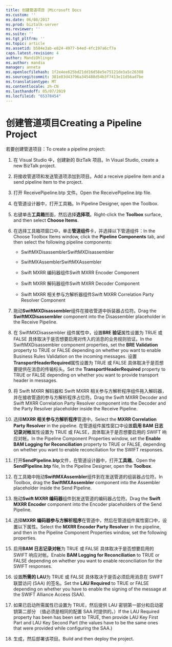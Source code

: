 ```yaml
---
title: 创建管道项目 |Microsoft Docs
ms.custom: ''
ms.date: 06/08/2017
ms.prod: biztalk-server
ms.reviewer: ''
ms.suite: ''
ms.tgt_pltfrm: ''
ms.topic: article
ms.assetid: b584e3ab-e824-4977-b4ed-4fc197a6cf7a
caps.latest.revision: 4
author: MandiOhlinger
ms.author: mandia
manager: anneta
ms.openlocfilehash: 1f2e4ee625bd21dd16d58e5e75121de3a5c26308
ms.sourcegitcommit: 381e83d43796a345488d54b3f7413e11d56ad7be
ms.translationtype: MT
ms.contentlocale: zh-CN
ms.lasthandoff: 05/07/2019
ms.locfileid: "65378454"
---
```

# <a name="creating-a-pipeline-project"></a><span data-ttu-id="08123-102">创建管道项目</span><span class="sxs-lookup"><span data-stu-id="08123-102">Creating a Pipeline Project</span></span>
<span data-ttu-id="08123-103">若要创建管道项目：</span><span class="sxs-lookup"><span data-stu-id="08123-103">To create a pipeline project:</span></span>  
  
1.  <span data-ttu-id="08123-104">在 Visual Studio 中，创建新的 BizTalk 项目。</span><span class="sxs-lookup"><span data-stu-id="08123-104">In Visual Studio, create a new BizTalk project.</span></span>  
  
2.  <span data-ttu-id="08123-105">将接收管道项和发送管道项添加到项目。</span><span class="sxs-lookup"><span data-stu-id="08123-105">Add a receive pipeline item and a send pipeline item to the project.</span></span>  
  
3.  <span data-ttu-id="08123-106">打开 ReceivePipeline.btp 文件。</span><span class="sxs-lookup"><span data-stu-id="08123-106">Open the ReceivePipeline.btp file.</span></span>  
  
4.  <span data-ttu-id="08123-107">在管道设计器中，打开工具箱。</span><span class="sxs-lookup"><span data-stu-id="08123-107">In Pipeline Designer, open the Toolbox.</span></span>  
  
5.  <span data-ttu-id="08123-108">右键单击**工具箱**图面，然后选择**选择项**。</span><span class="sxs-lookup"><span data-stu-id="08123-108">Right-click the **Toolbox** surface, and then select **Choose Items**.</span></span>  
  
6.  <span data-ttu-id="08123-109">在选择工具箱项窗口中，单击**管道组件**卡，并选择以下管道组件：</span><span class="sxs-lookup"><span data-stu-id="08123-109">In the Choose Toolbox Items window, click the **Pipeline Components** tab, and then select the following pipeline components:</span></span>  
  
    -   <span data-ttu-id="08123-110">SwiftMXDisassembler</span><span class="sxs-lookup"><span data-stu-id="08123-110">SwiftMXDisassembler</span></span>  
  
    -   <span data-ttu-id="08123-111">SwiftMXAssembler</span><span class="sxs-lookup"><span data-stu-id="08123-111">SwiftMXAssembler</span></span>  
  
    -   <span data-ttu-id="08123-112">Swift MXRR 编码器组件</span><span class="sxs-lookup"><span data-stu-id="08123-112">Swift MXRR Encoder Component</span></span>  
  
    -   <span data-ttu-id="08123-113">Swift MXRR 解码器组件</span><span class="sxs-lookup"><span data-stu-id="08123-113">Swift MXRR Decoder Component</span></span>  
  
    -   <span data-ttu-id="08123-114">Swift MXRR 相关参与方解析器组件</span><span class="sxs-lookup"><span data-stu-id="08123-114">Swift MXRR Correlation Party Resolver Component</span></span>  
  
7.  <span data-ttu-id="08123-115">拖动**SwiftMXDisassembler**组件在接收管道中拆装器占位符。</span><span class="sxs-lookup"><span data-stu-id="08123-115">Drag the **SwiftMXDisassembler** component into the Disassembler placeholder in the Receive Pipeline.</span></span>  
  
8.  <span data-ttu-id="08123-116">在 SwiftMXDisassembler 组件属性中，设置**BRE 验证**属性设置为 TRUE 或 FALSE 具体取决于是否想要启用对传入的消息的业务规则验证。</span><span class="sxs-lookup"><span data-stu-id="08123-116">In the SwiftMXDisassembler component properties, set the **BRE Validation** property to TRUE or FALSE depending on whether you want to enable Business Rules Validation on the incoming messages.</span></span> <span data-ttu-id="08123-117">设置**TransportHeaderRequired**属性设置为 TRUE 或 FALSE 具体取决于是否想要提供在消息的传输标头。</span><span class="sxs-lookup"><span data-stu-id="08123-117">Set the **TransportHeaderRequired** property to TRUE or FALSE depending on whether you want to provide transport header in messages.</span></span>  
  
9. <span data-ttu-id="08123-118">将 Swift MXRR 解码器和 Swift MXRR 相关参与方解析程序组件拖入解码器，并在接收管道的参与方解析程序占位符。</span><span class="sxs-lookup"><span data-stu-id="08123-118">Drag the Swift MXRR Decoder and Swift MXRR Correlation Party Resolver component into the Decoder and the Party Resolver placeholder inside the Receive Pipeline.</span></span>  
  
10. <span data-ttu-id="08123-119">选择**MXRR 相关参与方解析程序**管道中。</span><span class="sxs-lookup"><span data-stu-id="08123-119">Select the **MXRR Correlation Party Resolver** in the pipeline.</span></span> <span data-ttu-id="08123-120">在管道组件属性窗口中设置**启用 BAM 日志记录对帐**属性设置为 TRUE 或 FALSE，具体取决于是否想要启用的 SWIFT 响应对帐。</span><span class="sxs-lookup"><span data-stu-id="08123-120">In the Pipeline Component Properties window, set the **Enable BAM Logging for Reconciliation** property to TRUE or FALSE, depending on whether you want to enable reconciliation for the SWIFT responses.</span></span>  
  
11. <span data-ttu-id="08123-121">打开**SendPipeline.btp**文件，在管道设计器中，打开**工具箱**。</span><span class="sxs-lookup"><span data-stu-id="08123-121">Open the **SendPipeline.btp** file, In the Pipeline Designer, open the **Toolbox**.</span></span>  
  
12. <span data-ttu-id="08123-122">在工具箱中拖动**SwiftMXAssembler**组件到在发送管道的组装器占位符。</span><span class="sxs-lookup"><span data-stu-id="08123-122">In Toolbox, drag the **SwiftMXAssembler** component into the Assembler placeholder inside the Send Pipeline.</span></span>  
  
13. <span data-ttu-id="08123-123">拖动**Swift MXRR 编码器**组件到发送管道的编码器占位符。</span><span class="sxs-lookup"><span data-stu-id="08123-123">Drag the **Swift MXRR Encoder** component into the Encoder placeholders of the Send Pipeline.</span></span>  
  
14. <span data-ttu-id="08123-124">选择**MXRR 编码器参与方解析程序**在管道中，然后在管道组件属性窗口中，设置以下属性。</span><span class="sxs-lookup"><span data-stu-id="08123-124">Select the **MXRR Encoder Party Resolver** in the pipeline, and then in the Pipeline Component Properties window, set the following properties.</span></span>  
  
15. <span data-ttu-id="08123-125">启用**BAM 日志记录对帐**为 TRUE 或 FALSE 具体取决于是否想要启用的 SWIFT 响应对帐。</span><span class="sxs-lookup"><span data-stu-id="08123-125">Enable **BAM Logging for Reconciliation** to TRUE or FALSE depending on whether you want to enable reconciliation for the SWIFT responses.</span></span>  
  
16. <span data-ttu-id="08123-126">设置**所需的 LAU**为 TRUE 或 FALSE 具体取决于是否必须启用消息在 SWIFT 联盟访问 (SAA) 的签名。</span><span class="sxs-lookup"><span data-stu-id="08123-126">Set the **LAU Required** to TRUE or FALSE depending on whether you have to enable the signing of the message at the SWIFT Alliance Access (SAA).</span></span>  
  
17. <span data-ttu-id="08123-127">如果已启动所需属性已设置为 TRUE，然后提供 LAU 密钥第一部分和启动密钥第二部分 （值必须是相同的配置 SAA 时提供的。）</span><span class="sxs-lookup"><span data-stu-id="08123-127">If the LAU Required property has been has been set to TRUE, then provide LAU Key First Part and LAU Key Second Part (the values have to be the same ones that were provided while configuring the SAA.)</span></span>  
  
18. <span data-ttu-id="08123-128">生成，然后部署该项目。</span><span class="sxs-lookup"><span data-stu-id="08123-128">Build and then deploy the project.</span></span>